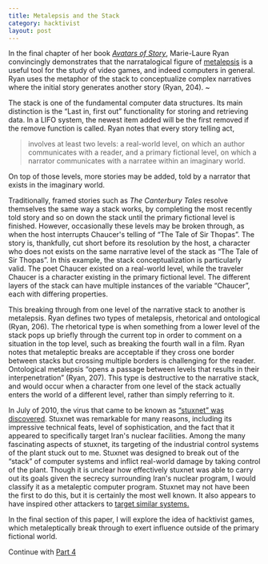 ```yaml
--- 
title: Metalepsis and the Stack
category: hacktivist
layout: post
---
```


In the final chapter of her book [*Avatars of Story*](http://www.upress.umn.edu/book-division/books/avatars-of-story), Marie-Laure Ryan convincingly demonstrates that the narratalogical figure of [metalepsis](http://en.wikipedia.org/wiki/Metalepsis#Narratology) is a useful tool for the study of video games, and indeed computers in general.
Ryan uses the metaphor of the stack to conceptualize complex narratives where the initial story generates another story (Ryan, 204).
~

The stack is one of the fundamental computer data structures. 
Its main distinction is the “Last in, first out” functionality for storing and retrieving data. 
In a LIFO system, the newest item added will be the first removed if the remove function is called. 
Ryan notes that every story telling act, 
>involves at least two levels: a real-world level, on which an author communicates with a reader, and a primary fictional level, on which a narrator communicates with a narratee within an imaginary world.

On top of those levels, more stories may be added, told by a narrator that exists in the imaginary world.

Traditionally, framed stories such as *The Canterbury Tales* resolve themselves the same way a stack works, by completing the most recently told story and so on down the stack until the primary fictional level is finished. 
However, occasionally these levels may be broken through, as when the host interrupts Chaucer's telling of “The Tale of Sir Thopas”. 
The story is, thankfully, cut short before its resolution by the host, a character who does not exists on the same narrative level of the stack as “The Tale of Sir Thopas”. 
In this example, the stack conceptualization is particularly valid. 
The poet Chaucer existed on a real-world level, while the traveler Chaucer is a character existing in the primary fictional level. 
The different layers of the stack can have multiple instances of the variable “Chaucer”, each with differing properties.

This breaking through from one level of the narrative stack to another is metalepsis. 
Ryan defines two types of metalepsis, rhetorical and ontological (Ryan, 206). 
The rhetorical type is when something from a lower level of the stack pops up briefly through the current top in order to comment on a situation in the top level, such as breaking the fourth wall in a film.
Ryan notes that metaleptic breaks are acceptable if they cross one border between stacks but crossing multiple borders is challenging for the reader.
Ontological metalepsis “opens a passage between levels that results in their interpenetration” (Ryan, 207). 
This type is destructive to the narrative stack, and would occur when a character from one level of the stack actually enters the world of a different level, rather than simply referring to it.

In July of 2010, the virus that came to be known as <a href="http://www.symantec.com/security_response/writeup.jsp?docid=2010-071400-3123-99 ">“stuxnet” was discovered</a>.
Stuxnet was remarkable for many reasons, including its impressive technical feats, level of sophistication, and the fact that it appeared to specifically target Iran's nuclear facilities. 
Among the many fascinating aspects of stuxnet, its targeting of the industrial control systems of the plant stuck out to me.
Stuxnet was designed to break out of the “stack” of computer systems and inflict real-world damage by taking control of the plant. 
Though it is unclear how effectively stuxnet was able to carry out its goals given the secrecy surrounding Iran's nuclear program, I would classify it as a metaleptic computer program.
Stuxnet may not have been the first to do this, but it is certainly the most well known. 
It also appears to have inspired other attackers to <a href="http://www.v3.co.uk/v3-uk/news/2045556/stuxnet-attacks-beckon-scada-threats-discovered">target similar systems.</a>

In the final section of this paper, I will explore the idea of hacktivist games, which metaleptically break through to exert influence outside of the primary fictional world.

Continue with [Part 4](/blog/2012/01/05/hacktivist-games/)
